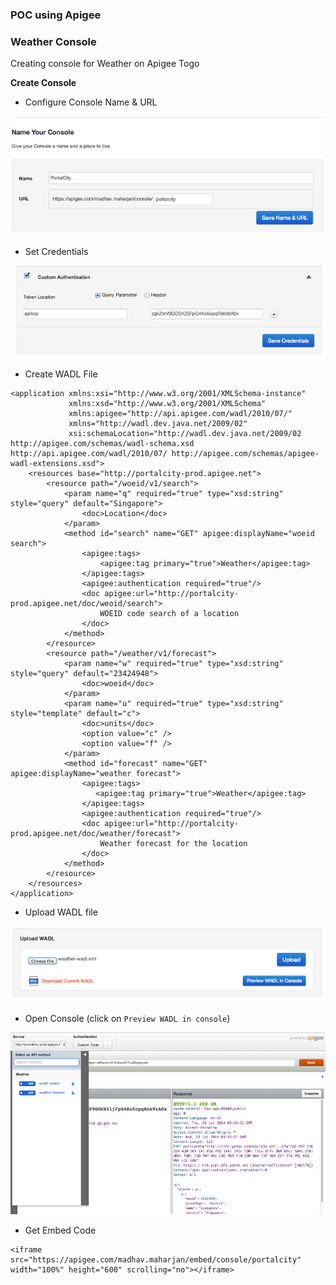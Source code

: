 ### POC using Apigee ###


### Weather Console ###

Creating console for Weather on Apigee Togo

**Create Console**

* Configure Console Name & URL

![](images/api-console-name.png)

* Set Credentials

![](images/api-console-credentials.png)

* Create WADL File

```
<application xmlns:xsi="http://www.w3.org/2001/XMLSchema-instance"
             xmlns:xsd="http://www.w3.org/2001/XMLSchema"
             xmlns:apigee="http://api.apigee.com/wadl/2010/07/"
             xmlns="http://wadl.dev.java.net/2009/02"
             xsi:schemaLocation="http://wadl.dev.java.net/2009/02 http://apigee.com/schemas/wadl-schema.xsd http://api.apigee.com/wadl/2010/07/ http://apigee.com/schemas/apigee-wadl-extensions.xsd">
    <resources base="http://portalcity-prod.apigee.net">
        <resource path="/woeid/v1/search">
            <param name="q" required="true" type="xsd:string" style="query" default="Singapore">
                <doc>Location</doc>
            </param>
            <method id="search" name="GET" apigee:displayName="woeid search">
                <apigee:tags>
                    <apigee:tag primary="true">Weather</apigee:tag>
                </apigee:tags>
                <apigee:authentication required="true"/>
                <doc apigee:url="http://portalcity-prod.apigee.net/doc/weoid/search">
                    WOEID code search of a location
                </doc>
            </method>
        </resource>
        <resource path="/weather/v1/forecast">
            <param name="w" required="true" type="xsd:string" style="query" default="23424948">
                <doc>woeid</doc>
            </param>
            <param name="u" required="true" type="xsd:string" style="template" default="c">
                <doc>units</doc>
                <option value="c" />
                <option value="f" />
            </param>
            <method id="forecast" name="GET" apigee:displayName="weather forecast">
                <apigee:tags>
                   <apigee:tag primary="true">Weather</apigee:tag>
                </apigee:tags>
                <apigee:authentication required="true"/>
                <doc apigee:url="http://portalcity-prod.apigee.net/doc/weather/forecast">
                    Weather forecast for the location
                </doc>
            </method>
        </resource>
    </resources>
</application>
```

* Upload WADL file

![](images/api-console-wadl-upload.png)

* Open Console (click on `Preview WADL in console`)

![](images/api-console-preview.png)

* Get Embed Code


```
<iframe src="https://apigee.com/madhav.maharjan/embed/console/portalcity" width="100%" height="600" scrolling="no"></iframe>
```
